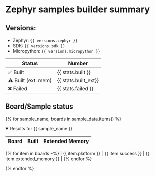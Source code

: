 # Zephyr samples builder summary

## Versions:
* Zephyr: `{{ versions.zephyr }}`
* SDK: `{{ versions.sdk }}`
* Micropython: `{{ versions.micropython }}`

| Status            | Number                 |
|-------------------|------------------------|
| ✅ Built             | {{ stats.built }}      |
| ⚠️ Built (ext. mem)  | {{ stats.built_ext}}   |
| ❌ Failed            | {{ stats.failed }}     |


## Board/Sample status

{% for sample_name, boards in sample_data.items() %}

<details open><summary>
Results for {{ sample_name }}
</summary>

| Board    | Built    | Extended Memory |
|----------|----------|-----------------|
{% for item in boards -%}
| {{ item.platform }} | {{ item.success }} | {{ item.extended_memory }} |
{% endfor %}

</details>

{% endfor %}
